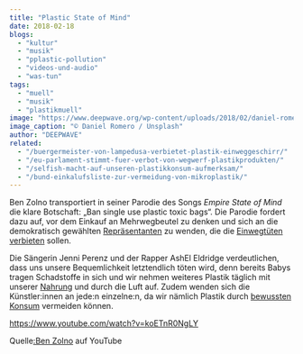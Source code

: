 ```yaml
---
title: "Plastic State of Mind"
date: 2018-02-18
blogs: 
  - "kultur"
  - "musik"
  - "pplastic-pollution"
  - "videos-und-audio"
  - "was-tun"
tags: 
  - "muell"
  - "musik"
  - "plastikmuell"
image: "https://www.deepwave.org/wp-content/uploads/2018/02/daniel-romero-DPC8oN2IMcY-unsplash-scaled.jpg"
image_caption: "© Daniel Romero / Unsplash"
author: "DEEPWAVE"
related: 
  - "/buergermeister-von-lampedusa-verbietet-plastik-einweggeschirr/"
  - "/eu-parlament-stimmt-fuer-verbot-von-wegwerf-plastikprodukten/"
  - "/selfish-macht-auf-unseren-plastikkonsum-aufmerksam/"
  - "/bund-einkalufsliste-zur-vermeidung-von-mikroplastik/"
---
```


Ben Zolno transportiert in seiner Parodie des Songs _Empire State of Mind_ die klare Botschaft: „Ban single use plastic toxic bags“. Die Parodie fordert dazu auf, vor dem Einkauf an Mehrwegbeutel zu denken und sich an die demokratisch gewählten [Repräsentanten](https://www.deepwave.org/buergermeister-von-lampedusa-verbietet-plastik-einweggeschirr/) zu wenden, die die [Einwegtüten verbieten](https://www.deepwave.org/eu-parlament-stimmt-fuer-verbot-von-wegwerf-plastikprodukten/) sollen.

Die Sängerin Jenni Perenz und der Rapper AshEl Eldridge verdeutlichen, dass uns unsere Bequemlichkeit letztendlich töten wird, denn bereits Babys tragen Schadstoffe in sich und wir nehmen weiteres Plastik täglich mit unserer [Nahrung](https://www.deepwave.org/selfish-macht-auf-unseren-plastikkonsum-aufmerksam/) und durch die Luft auf. Zudem wenden sich die Künstler:innen an jede:n einzelne:n, da wir nämlich Plastik durch [bewussten Konsum](https://www.deepwave.org/bund-einkalufsliste-zur-vermeidung-von-mikroplastik/) vermeiden können.

https://www.youtube.com/watch?v=koETnR0NgLY

Quelle[:Ben Zolno](https://www.youtube.com/watch?v=koETnR0NgLY) auf YouTube
